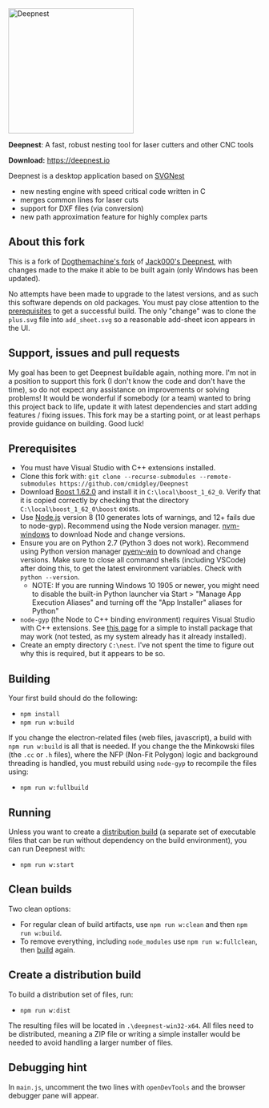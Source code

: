 <img src="https://deepnest.io/img/logo-large.png" alt="Deepnest" width="250">

**Deepnest**: A fast, robust nesting tool for laser cutters and other CNC tools

**Download:** https://deepnest.io

Deepnest is a desktop application based on [SVGNest](https://github.com/Jack000/SVGnest)

- new nesting engine with speed critical code written in C
- merges common lines for laser cuts
- support for DXF files (via conversion)
- new path approximation feature for highly complex parts


## About this fork

This is a fork of [Dogthemachine's fork](https://github.com/Dogthemachine/Deepnest) of [Jack000's
Deepnest](https://github.com/Jack000/Deepnest), with changes made to the make it able to be built
again (only Windows has been updated).

No attempts have been made to upgrade to the latest versions, and as such this software depends on
old packages.  You must pay close attention to the [prerequisites](#prerequisites) to get a
successful build.  The only "change" was to clone the `plus.svg` file into `add_sheet.svg` so a
reasonable add-sheet icon appears in the UI.

## Support, issues and pull requests

My goal has been to get Deepnest buildable again, nothing more. I'm not in a position to support
this fork (I don't know the code and don't have the time), so do not expect any assistance on
improvements or solving problems!  It would be wonderful if somebody (or a team) wanted
to bring this project back to life, update it with latest dependencies and start adding features /
fixing issues.  This fork may be a starting point, or at least perhaps provide guidance on building.
Good luck!

## Prerequisites

- You must have Visual Studio with C++ extensions installed.  
- Clone this fork with: `git clone --recurse-submodules --remote-submodules
  https://github.com/cmidgley/Deepnest`
- Download [Boost 1.62.0](https://sourceforge.net/projects/boost/files/boost/1.62.0/) and install it
 in `C:\local\boost_1_62_0`.  Verify that it is copied correctly by checking that the directory
 `C:\local\boost_1_62_0\boost` exists.
- Use [Node.js](https://nodejs.org) version 8 (10 generates lots of warnings, and 12+ fails due to node-gyp).  Recommend using the Node version manager.
  [nvm-windows](https://github.com/coreybutler/nvm-windows/releases) to download Node and change
  versions.
- Ensure you are on Python 2.7 (Python 3 does not work).  Recommend using Python version manager
  [pyenv-win](https://github.com/pyenv-win/pyenv-win) to download and change versions.  Make sure to
  close all command shells (including VSCode) after doing this, to get the latest environment
  variables.  Check with `python --version`.
  - NOTE: If you are running Windows 10 1905 or newer, you might need to disable the built-in Python
  launcher via Start > "Manage App Execution Aliases" and turning off the "App Installer" aliases
  for Python"
- `node-gyp` (the Node to C++ binding environment) requires Visual Studio with C++ extensions.  See
  [this
  page](https://nodejs.github.io/node-addon-examples/getting-started/tools/#:~:text=It%20is%20not%20necessary%20to,that%20has%20everything%20you%20need.) for a simple to install package that may work (not tested, as my system already has it already
  installed).
- Create an empty directory `C:\nest`.  I've not spent the time to figure out why this is required,
  but it appears to be so.

## Building

Your first build should do the following:

- `npm install`
- `npm run w:build`

If you change the electron-related files (web files, javascript), a build with 
`npm run w:build` is all that is needed.  If you change the the Minkowski files (the `.cc` or `.h` files),
where the NFP (Non-Fit Polygon) logic and background threading is handled, you must rebuild using
`node-gyp` to recompile the files using:

- `npm run w:fullbuild`

## Running

Unless you want to create a [distribution build](#create-a-distribution-build) (a separate set of
executable files that can be run without dependency on the build environment), you can run Deepnest with:

- `npm run w:start`

## Clean builds

Two clean options:
- For regular clean of build artifacts, use `npm run w:clean` and then `npm run w:build`.
- To remove everything, including `node_modules` use `npm run w:fullclean`, then [build](#building) again.

## Create a distribution build

To build a distribution set of files, run:

- `npm run w:dist`

The resulting files will be located in `.\deepnest-win32-x64`.  All files need to be distributed,
meaning a ZIP file or writing a simple installer would be needed to avoid handling a larger number
of files.

## Debugging hint

In `main.js`, uncomment the two lines with `openDevTools` and the browser debugger pane will appear.